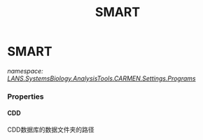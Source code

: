 ﻿---
title: SMART
---

# SMART
_namespace: [LANS.SystemsBiology.AnalysisTools.CARMEN.Settings.Programs](N-LANS.SystemsBiology.AnalysisTools.CARMEN.Settings.Programs.html)_





### Properties

#### CDD
CDD数据库的数据文件夹的路径

